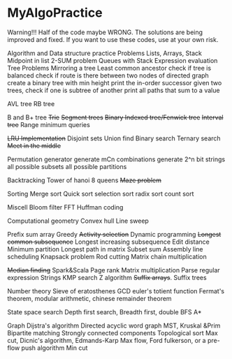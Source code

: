 # MyAlgoPractice

Warning!!!
Half of the code maybe WRONG. The solutions are being improved and fixed. 
If you want to use these codes, use at your own risk.



Algorithm and Data structure practice Problems
Lists, Arrays, Stack
	Midpoint in list
	2-SUM problem
	Queues with Stack
	Expression evaluation
Tree Problems
	Mirroring a tree
	Least common ancestor
	check if tree is balanced
	check if route is there between two nodes of directed graph
	create a binary tree with min height
	print the in-order successor
	given two trees, check if one is subtree of another
	print all paths that sum to a value

AVL tree
RB tree

B and B+ tree
~~Trie~~
~~Segment trees~~
~~Binary Indexed tree/Fenwick tree~~
~~Interval tree~~
Range minimum queries

~~LRU Implementation~~
Disjoint sets
Union find
Binary search
Ternary search
~~Meet in the middle~~

Permutation generator
generate mCn combinations
generate 2^n bit strings
all possible subsets
all possible partitions

Backtracking
	 Tower of hanoi
	 8 queens
	 ~~Maze problem~~

Sorting
	Merge sort
	Quick sort
	selection sort
	radix sort
	count sort

Miscell
	Bloom filter
	FFT
	Huffman coding

Computational geometry
	Convex hull
	Line sweep

Prefix sum array
Greedy
	~~Activity selection~~
Dynamic programming
	~~Longest common subsequence~~
	Longest increasing subsequence
	Edit distance
	Minimum partition
	Longest path in matrix
	Subset sum
	Assembly line scheduling
	Knapsack problem
	Rod cutting
	Matrix chain multiplication

~~Median finding~~
Spark&Scala
	Page rank
	Matrix multiplication
Parse regular expression
Strings
	KMP search
	Z algorithm
	~~Suffix arrays~~. Suffix trees

Number theory
	Sieve of eratosthenes
	GCD
	euler's totient function
	Fermat's theorem, modular arithmetic, chinese remainder theorem

State space search
	Depth first search, 
	Breadth first, double BFS
	A*

Graph
	Dijstra's algorithm
	Directed acyclic word graph
	MST, Kruskal &Prim
	Bipartite matching
	Strongly connected components
	Topological sort
	Max cut, Dicnic's algorithm, Edmands-Karp
	Max flow, Ford fulkerson, or a pre-flow push algorithm
	Min cut



